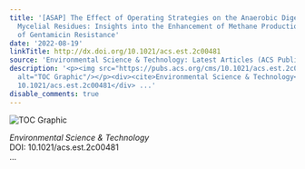 ```yaml
---
title: '[ASAP] The Effect of Operating Strategies on the Anaerobic Digestion of Gentamicin
  Mycelial Residues: Insights into the Enhancement of Methane Production and Attenuation
  of Gentamicin Resistance'
date: '2022-08-19'
linkTitle: http://dx.doi.org/10.1021/acs.est.2c00481
source: 'Environmental Science & Technology: Latest Articles (ACS Publications)'
description: '<p><img src="https://pubs.acs.org/cms/10.1021/acs.est.2c00481/asset/images/medium/es2c00481_0007.gif"
  alt="TOC Graphic"/></p><div><cite>Environmental Science & Technology</cite></div><div>DOI:
  10.1021/acs.est.2c00481</div> ...'
disable_comments: true
---
```

<p><img src="https://pubs.acs.org/cms/10.1021/acs.est.2c00481/asset/images/medium/es2c00481_0007.gif" alt="TOC Graphic"/></p><div><cite>Environmental Science & Technology</cite></div><div>DOI: 10.1021/acs.est.2c00481</div> ...